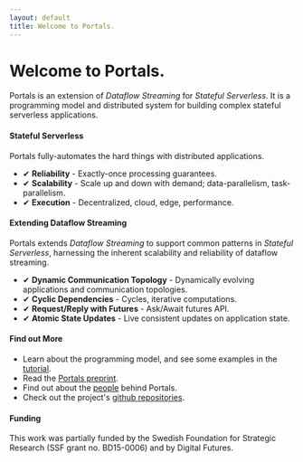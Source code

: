 ```yaml
---
layout: default
title: Welcome to Portals.
---
```


# Welcome to Portals.

Portals is an extension of *Dataflow Streaming* for *Stateful Serverless*. It is a programming model and distributed system for building complex stateful serverless applications.

#### Stateful Serverless 
Portals fully-automates the hard things with distributed applications.
* &#10004; **Reliability** - Exactly-once processing guarantees.
* &#10004; **Scalability** - Scale up and down with demand; data-parallelism, task-parallelism.
* &#10004; **Execution** - Decentralized, cloud, edge, performance.

#### Extending Dataflow Streaming
Portals extends *Dataflow Streaming* to support common patterns in *Stateful Serverless*, harnessing the inherent scalability and reliability of dataflow streaming.
* &#10004; **Dynamic Communication Topology** - Dynamically evolving applications and communication topologies.
* &#10004; **Cyclic Dependencies** - Cycles, iterative computations.
* &#10004; **Request/Reply with Futures** - Ask/Await futures API.
* &#10004; **Atomic State Updates** - Live consistent updates on application state.
<!-- * &#10004; **Typed Communication** - The workflows and streams are typed. -->
<!-- * &#10004; **Dataflow Composition** - Composition in the style of dataflow streaming. -->

#### Find out More
* Learn about the programming model, and see some examples in the [tutorial](/tutorial).
* Read the [Portals preprint](/preprint).
* Find out about the [people](/people) behind Portals.
* Check out the project's [github repositories](https://github.com/portals-project).

#### Funding
This work was partially funded by the Swedish Foundation for Strategic Research (SSF grant no. BD15-0006) and by Digital Futures.